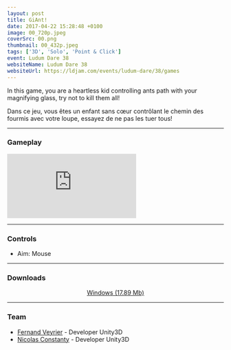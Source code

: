 ```yaml
---
layout: post
title: GiAnt!
date: 2017-04-22 15:28:48 +0100
image: 00_720p.jpeg
coverSrc: 00.png
thumbnail: 00_432p.jpeg
tags: ['3D', 'Solo', 'Point & Click']
event: Ludum Dare 38
websiteName: Ludum Dare 38
websiteUrl: https://ldjam.com/events/ludum-dare/38/games
---
```

In this game, you are a heartless kid controlling ants path with your magnifying glass, try not to kill them all!

Dans ce jeu, vous êtes un enfant sans cœur contrôlant le chemin des fourmis avec votre loupe, essayez de ne pas les tuer tous!

***

### Gameplay
<iframe src="https://www.youtube.com/embed/zE_SQ-J_tyw" frameborder="0" frameborder="0" allow="accelerometer; clipboard-write; encrypted-media; gyroscope; picture-in-picture" allowfullscreen></iframe>

***

### Controls
* Aim: Mouse

***

### Downloads
<p style="text-align: center;margin: 0;"><a href="https://1drv.ms/u/s!AoYk8X2I2PMgmfNP8fJX0_XcK3PE1g?e=Kef0UU">Windows (17.89 Mb)</a></p>

***

### Team
* [Fernand Veyrier](https://www.linkedin.com/in/fernand-veyrier-26372596/) - Developer Unity3D
* [Nicolas Constanty](https://fr.linkedin.com/in/nicolas-constanty-653232113) - Developer Unity3D
